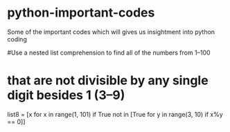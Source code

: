 # python-important-codes
Some of the important codes which will gives us insightment into python coding

#Use a nested list comprehension to find all of the numbers from 1–100
# that are not divisible by any single digit besides 1 (3–9)

list8 = [x for x in range(1, 101) if True not in [True for y in range(3, 10) if x%y == 0]]

